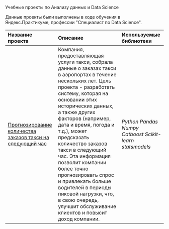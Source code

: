 Учебные проекты по Анализу данных и Data Science

Данные проекты были выполнены в ходе обучения в Яндекс.Практикуме, профессии "Специалист по Data Science".

| Название проекта | Описание | Используемые библиотеки | 
| :---------------------- | :---------------------- | :---------------------- | 
| [Прогнозирование количества заказов такси на следующий час](taxi_order_forecasting.ipynb) | Компания, предоставляющая услуги такси, собрала данные о заказах такси в аэропортах в течение нескольких лет. Цель проекта - разработать систему, которая на основании этих исторических данных, а также других факторов (например, дата и время, погода и т.д.), может предсказать количество заказов такси в следующий час. Эта информация позволит компании более точно прогнозировать спрос и привлекать больше водителей в периоды пиковой нагрузки, что, в свою очередь, улучшит обслуживание клиентов и повысит доход компании.| *Python Pandas Numpy Catboost Scikit-learn statsmodels* | 

